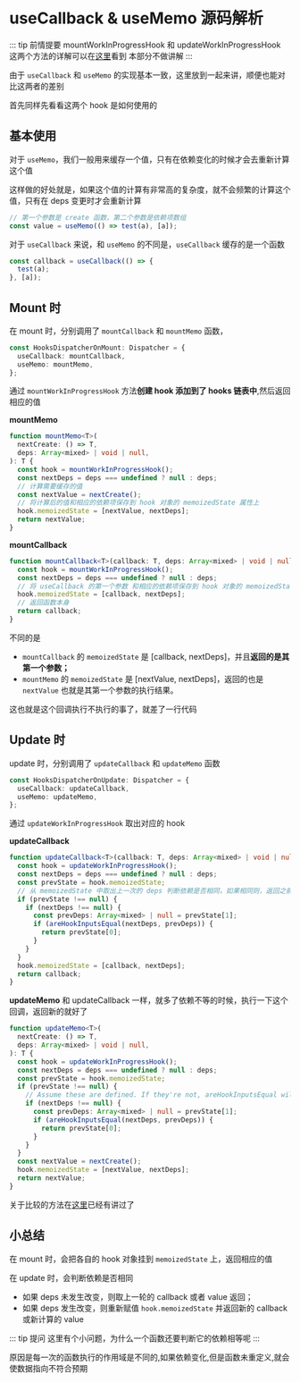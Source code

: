# useCallback & useMemo 源码解析

::: tip 前情提要
mountWorkInProgressHook 和 updateWorkInProgressHook 这两个方法的详解可以在[这里](./useState.html#在-update-阶段，updatestate)看到
本部分不做讲解
:::

由于 `useCallback` 和 `useMemo` 的实现基本一致，这里放到一起来讲，顺便也能对比这两者的差别

首先同样先看看这两个 hook 是如何使用的

## 基本使用

对于 `useMemo`，我们一般用来缓存一个值，只有在依赖变化的时候才会去重新计算这个值

这样做的好处就是，如果这个值的计算有非常高的复杂度，就不会频繁的计算这个值，只有在 deps 变更时才会重新计算

```ts
// 第一个参数是 create 函数，第二个参数是依赖项数组
const value = useMemo(() => test(a), [a]);
```

对于 `useCallback` 来说，和 `useMemo` 的不同是，`useCallback` 缓存的是一个函数

```ts
const callback = useCallback(() => {
  test(a);
}, [a]);
```

## Mount 时

在 mount 时，分别调用了 `mountCallback` 和 `mountMemo` 函数，

```ts
const HooksDispatcherOnMount: Dispatcher = {
  useCallback: mountCallback,
  useMemo: mountMemo,
};
```

通过 `mountWorkInProgressHook` 方法**创建 hook 添加到了 hooks 链表中**,然后返回相应的值

**mountMemo**

```ts
function mountMemo<T>(
  nextCreate: () => T,
  deps: Array<mixed> | void | null,
): T {
  const hook = mountWorkInProgressHook();
  const nextDeps = deps === undefined ? null : deps;
  // 计算需要缓存的值
  const nextValue = nextCreate();
  // 将计算后的值和相应的依赖项保存到 hook 对象的 memoizedState 属性上
  hook.memoizedState = [nextValue, nextDeps];
  return nextValue;
}
```

**mountCallback**

```ts
function mountCallback<T>(callback: T, deps: Array<mixed> | void | null): T {
  const hook = mountWorkInProgressHook();
  const nextDeps = deps === undefined ? null : deps;
  // 将 useCallback 的第一个参数 和相应的依赖项保存到 hook 对象的 memoizedState 属性上
  hook.memoizedState = [callback, nextDeps];
  // 返回函数本身
  return callback;
}
```

不同的是

- `mountCallback` 的 `memoizedState` 是 [callback, nextDeps]，并且**返回的是其第一个参数；**
- `mountMemo` 的 `memoizedState` 是 [nextValue, nextDeps]，返回的也是 `nextValue` 也就是其第一个参数的执行结果。

这也就是这个回调执行不执行的事了，就差了一行代码

## Update 时

update 时，分别调用了 `updateCallback` 和 `updateMemo` 函数

```ts
const HooksDispatcherOnUpdate: Dispatcher = {
  useCallback: updateCallback,
  useMemo: updateMemo,
};
```

通过 `updateWorkInProgressHook` 取出对应的 hook

**updateCallback**

```ts
function updateCallback<T>(callback: T, deps: Array<mixed> | void | null): T {
  const hook = updateWorkInProgressHook();
  const nextDeps = deps === undefined ? null : deps;
  const prevState = hook.memoizedState;
  // 从 memoizedState 中取出上一次的 deps 判断依赖是否相同，如果相同则，返回之前的函数
  if (prevState !== null) {
    if (nextDeps !== null) {
      const prevDeps: Array<mixed> | null = prevState[1];
      if (areHookInputsEqual(nextDeps, prevDeps)) {
        return prevState[0];
      }
    }
  }
  hook.memoizedState = [callback, nextDeps];
  return callback;
}
```

**updateMemo**
和 updateCallback 一样，就多了依赖不等的时候，执行一下这个回调，返回新的就好了

```ts
function updateMemo<T>(
  nextCreate: () => T,
  deps: Array<mixed> | void | null,
): T {
  const hook = updateWorkInProgressHook();
  const nextDeps = deps === undefined ? null : deps;
  const prevState = hook.memoizedState;
  if (prevState !== null) {
    // Assume these are defined. If they're not, areHookInputsEqual will warn.
    if (nextDeps !== null) {
      const prevDeps: Array<mixed> | null = prevState[1];
      if (areHookInputsEqual(nextDeps, prevDeps)) {
        return prevState[0];
      }
    }
  }
  const nextValue = nextCreate();
  hook.memoizedState = [nextValue, nextDeps];
  return nextValue;
}
```

关于比较的方法在[这里](./useeffect.html#update-时-〉updateeffect)已经有讲过了

## 小总结

在 mount 时，会把各自的 hook 对象挂到 `memoizedState` 上，返回相应的值

在 update 时，会判断依赖是否相同

- 如果 deps 未发生改变，则取上一轮的 callback 或者 value 返回；
- 如果 deps 发生改变，则重新赋值 `hook.memoizedState` 并返回新的 callback 或新计算的 value

::: tip 提问
这里有个小问题，为什么一个函数还要判断它的依赖相等呢
:::

原因是每一次的函数执行的作用域是不同的,如果依赖变化,但是函数未重定义,就会使数据指向不符合预期
